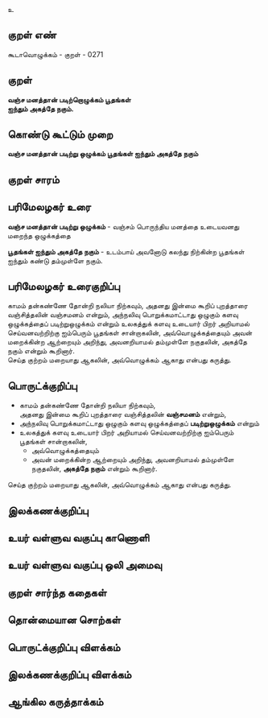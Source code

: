 உ

## குறள் எண் 

கூடாவொழுக்கம் - குறள் - 0271  

## குறள் 

**வஞ்ச மனத்தான் படிற்றொழுக்கம் பூதங்கள்  
ஐந்தும் அகத்தே நகும்.**

## கொண்டு கூட்டும் முறை

**வஞ்ச மனத்தான் படிற்று ஒழுக்கம் பூதங்கள் ஐந்தும் அகத்தே நகும்**

## குறள் சாரம் 


## பரிமேலழகர் உரை

**வஞ்ச மனத்தான் படிற்று ஒழுக்கம்** - வஞ்சம் பொருந்திய மனத்தை உடையவனது மறைந்த ஒழுக்கத்தை  

**பூதங்கள் ஐந்தும் அகத்தே நகும்** - உடம்பாய் அவனோடு கலந்து நிற்கின்ற பூதங்கள் ஐந்தும் கண்டு தம்முள்ளே நகும்.  


## பரிமேலழகர் உரைகுறிப்பு   

காமம் தன்கண்ணே தோன்றி நலியா நிற்கவும், அதனது இன்மை கூறிப் புறத்தாரை வஞ்சித்தலின் வஞ்சமனம் என்றும், அந்நலிவு பொறுக்கமாட்டாது ஒழுகும் களவு ஒழுக்கத்தைப் படிற்றுஒழுக்கம் என்றும் உலகத்துக் களவு உடையார் பிறர் அறியாமல் செய்வனவற்றிற்கு ஐம்பெரும் பூதங்கள் சான்றாகலின், அவ்வொழுக்கத்தையும் அவன் மறைக்கின்ற ஆற்றையும் அறிந்து, அவனறியாமல் தம்முள்ளே நகுதலின், அகத்தே நகும் என்றும் கூறினார்.  
செய்த குற்றம் மறையாது ஆகலின், அவ்வொழுக்கம் ஆகாது என்பது கருத்து.    

## பொருட்க்குறிப்பு 

* காமம் தன்கண்ணே தோன்றி நலியா நிற்கவும்,   
 அதனது இன்மை கூறிப் புறத்தாரை வஞ்சித்தலின் **வஞ்சமனம்** என்றும்,  
 * அந்நலிவு பொறுக்கமாட்டாது ஒழுகும் களவு ஒழுக்கத்தைப் **படிற்றுஒழுக்கம்** என்றும்   
 * உலகத்துக் களவு உடையார் பிறர் அறியாமல் செய்வனவற்றிற்கு ஐம்பெரும் பூதங்கள் சான்றாகலின்,  
   * அவ்வொழுக்கத்தையும்   
   * அவன் மறைக்கின்ற ஆற்றையும் அறிந்து, அவனறியாமல் தம்முள்ளே நகுதலின், **அகத்தே நகும்** என்றும் கூறினார்.    
  
செய்த குற்றம் மறையாது ஆகலின், அவ்வொழுக்கம் ஆகாது என்பது கருத்து.   

## இலக்கணக்குறிப்பு  


## உயர் வள்ளுவ வகுப்பு காணொளி


## உயர் வள்ளுவ வகுப்பு ஒலி அமைவு 

 
## குறள் சார்ந்த கதைகள் 


## தொன்மையான சொற்கள்


## பொருட்க்குறிப்பு விளக்கம்


## இலக்கணக்குறிப்பு விளக்கம்


## ஆங்கில கருத்தாக்கம் 


